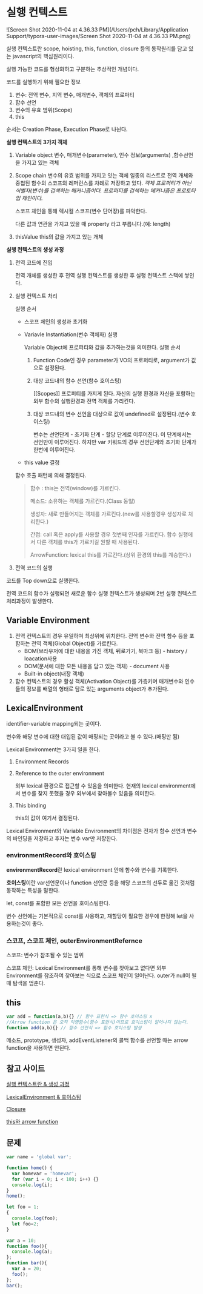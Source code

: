 # 실행 컨텍스트

![Screen Shot 2020-11-04 at 4.36.33 PM](/Users/pch/Library/Application Support/typora-user-images/Screen Shot 2020-11-04 at 4.36.33 PM.png)

실행 컨텍스트란 scope, hoisting, this, function, closure 등의 동작원리를 담고 있는 javascript의 핵심원리이다.

실행 가능한 코드를 형상화하고 구분하는 추상적인 개념이다.



코드를 실행하기 위해 필요한 정보

1. 변수: 전역 변수, 지역 변수, 매개변수, 객체의 프로퍼티
2. 함수 선언
3. 변수의 유효 범위(Scope)
4. this



순서는 Creation Phase, Execution Phase로 나뉜다.



**실행 컨텍스트의 3가지 객체**

1. Variable object
   변수, 매개변수(parameter), 인수 정보(arguments) ,함수선언을 가지고 있는 객체

2. Scope chain
   변수의 유효 범위를 가지고 잇는 객체
   일종의 리스트로 전역 개체와 중첩된 함수의 스코프의 레퍼런스를 차례로 저장하고 있다.
   *객체 프로퍼티가 아닌 식별자(변수)를 검색하는 매커니즘이다.*
   *프로퍼티를 검색하는 메커니즘은 프로토타입 체인이다.*

   스코프 체인을 통해 렉시컬 스코프(변수 단어장)를 파악한다.

   다른 값과 연관을 가지고 있을 때 property 라고 부릅니다.(예: length)

3. thisValue
   this의 값을 가지고 있는 개체



**실행 컨텍스트의 생성 과정**

1. 전역 코드에 진입

   전역 개체를 생성한 후 전역 실행 컨텍스트를 생성한 후 실행 컨텍스트 스택에 쌓인다.

2. 실행 컨텍스트 처리

   실행 순서

   - 스코프 체인의 생성과 초기화

   - Variavle Instantiation(변수 객체화) 실행

     Variable Object에 프로퍼티와 값을 추가하는것을 의미한다.
     실행 순서

     1. Function Code인 경우 parameter가 VO의 프로퍼티로, argument가 값으로 설정된다.

     2. 대상 코드내의 함수 선언(함수 호이스팅)

        [[Scopes]] 프로퍼티를 가지게 된다. 자신의 실행 환경과 자신을 포함하는 외부 함수의 실행환경과 전역 객체를 가리킨다.

     3. 대상 코드내의 변수 선언을 대상으로 값이 undefined로 설정된다.(변수 호이스팅)

        변수는 선언단계 - 초기화 단계 - 할당 단계로 이루어진다. 이 단계에서는 선언만이 이루어진다. 하지만 var 키워드의 경우 선언단계와 초기화 단계가 한번에 이루어진다.

   - this value 결정

   함수 호출 패턴에 의해 결정된다.

   > 함수 : this는 전역(window)를 가르킨다.
   >
   > 메소드: 소유하는 객체를 가르킨다.(Class 동일)
   >
   > 생성자: 새로 만들어지는 객체를 가르킨다.(new를 사용할경우 생성자로 처리한다.)
   >
   > 간접: call 혹은 apply를 사용할 경우 첫번째 인자를 가르킨다. 함수 실행에서 다른 객체를 this가 가르키길 원할 때 사용된다.
   >
   > ArrowFunction: lexical this를 가르킨다.(상위 환경의 this를 계승한다.)

3. 전역 코드의 실행

코드를 Top down으로 실행한다.

전역 코드의 함수가 실행되면 새로운 함수 실행 컨텍스트가 생성되며 2번 실행 컨텍스트 처리과정이 발생한다.

## Variable Environment

1. 전역 컨텍스트의 경우
   유일하며 최상위에 위치한다. 전역 변수와 전역 함수 등을 포함하는 전역 객체(Global Object)를 가르킨다.
   - BOM(브라우저에 대한 내용을 가진 객체, 뒤로가기, 북마크 등) - history / loacation사용
   - DOM(문서에 대한 모든 내용을 담고 있는 객체) - document 사용
   - Built-in object(내장 객체)
2. 함수 컨텍스트의 경우
   활성 객체(Activation Object)를 가츸키며 매개변수와 인수들의 정보를 배열의 형태로 담로 있는 arguments object가 추가된다.

## LexicalEnvironment

identifier-variable mapping되는 곳이다.

변수와 해당 변수에 대한 대입된 값이 매핑되는 곳이라고 볼 수 있다.(매핑만 됨)

Lexical Environment는 3가지 일을 한다.

1. Environment Records

2. Reference to the outer environment

   외부 lexical 환경으로 접근할 수 있음을 의미한다. 현재의 lexical environment에서 변수를 찾지 못했을 경우 외부에서 찾아볼수 있음을 의미한다.

3. This binding

   this의 값이 여기서 결정된다.



Lexical Environment와 Variable Environment의 차이점은 전자가 함수 선언과 변수의 바인딩을 저장하고 후자는 변수 var만 저장한다.

### environmentRecord와 호이스팅

**environmentRecord**란 lexical environment 안에 함수와 변수를 기록한다.



**호이스팅**이란 var선언문이나 function 선언문 등을 해당 스코프의 선두로 옮긴 것처럼 동작하는 특성을 말한다.

let, const를 포함한 모든 선언을 호이스팅한다.

변수 선언에는 기본적으로 const를 사용하고, 재할당이 필요한 경우에 한정해 let을 사용하는것이 좋다.

### 스코프, 스코프 체인, outerEnvironmentRefernce

스코프: 변수가 참조될 수 있는 범위

스코프 체인: Lexical Environment를 통해 변수를 찾아보고 없다면 외부 Environment를 참조하여 찾아보는 식으로 스코프 체인이 일어난다. outer가 null이 될때 탐색을 멈춘다.

## this

```js
var add = function(a,b){} // 함수 표현식 => 함수 호이스팅 x
//Arrow function 은 오직 익명함수(함수 표현식)이므로 호이스팅이 일어나지 않는다.
function add(a,b){} // 함수 선언식 => 함수 호이스팅 발생
```

메소드, prototype, 생성자, addEventListener의 콜백 함수를 선언할 때는 arrow function을 사용하면 안된다.



## 참고 사이트

[실행 컨텍스트란 & 생성 과정](https://poiemaweb.com/js-execution-context)

[LexicalEnvironment & 호이스팅](https://velog.io/@imacoolgirlyo/JS-%EC%9E%90%EB%B0%94%EC%8A%A4%ED%81%AC%EB%A6%BD%ED%8A%B8%EC%9D%98-Hoisting-The-Execution-Context-%ED%98%B8%EC%9D%B4%EC%8A%A4%ED%8C%85-%EC%8B%A4%ED%96%89-%EC%BB%A8%ED%85%8D%EC%8A%A4%ED%8A%B8-6bjsmmlmgy)

[Closure](https://velog.io/@paulkim/e)

[this와 arrow function](https://kim-solshar.tistory.com/57)





## 문제

```js
var name = 'global var';

function home() {
  var homevar = 'homevar';
  for (var i = 0; i < 100; i++) {}
  console.log(i);
}
home();
```

```js
let foo = 1;
{
  console.log(foo);
  let foo=2;
}
```

```js
var a = 10; 
function foo(){
  console.log(a);
};
function bar(){
  var a = 20; 
  foo();
};
bar(); 
```

